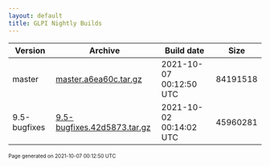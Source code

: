 ```yaml
---
layout: default
title: GLPI Nightly Builds
---
```


Version|Archive|Build date|Size
---|---|---|---
master|[master.a6ea60c.tar.gz](master.a6ea60c.tar.gz)|2021-10-07 00:12:50 UTC|84191518
9.5-bugfixes|[9.5-bugfixes.42d5873.tar.gz](9.5-bugfixes.42d5873.tar.gz)|2021-10-02 00:14:02 UTC|45960281

<font size="1">Page generated on 2021-10-07 00:12:50 UTC</font>
